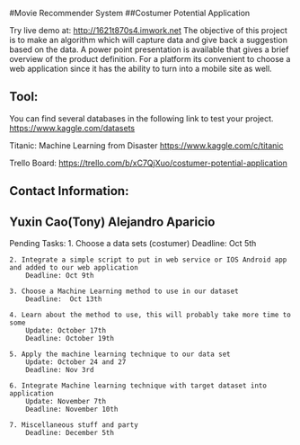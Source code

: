 #Movie Recommender System
##Costumer Potential Application

Try live demo at: http://1621t870s4.imwork.net
The objective of this project is to make an algorithm which will capture data and give back a suggestion based on the data.
A power point presentation is available that gives a brief overview of the product definition.
For a platform its convenient to choose a web application since it has the ability to turn into a mobile site as well.

Tool:
-------------------
You can find several databases in the following link to test your project.
https://www.kaggle.com/datasets

Titanic: Machine Learning from Disaster
https://www.kaggle.com/c/titanic

Trello Board:
https://trello.com/b/xC7QjXuo/costumer-potential-application

Contact Information:
-------------------
Yuxin Cao(Tony)
Alejandro Aparicio
-------------------

Pending Tasks:
	1. Choose a data sets (costumer)
		Deadline: Oct 5th 

	2. Integrate a simple script to put in web service or IOS Android app and added to our web application
		Deadline: Oct 9th 

	3. Choose a Machine Learning method to use in our dataset
		Deadline:  Oct 13th 

	4. Learn about the method to use, this will probably take more time to some
		Update: October 17th 
		Deadline: October 19th 

	5. Apply the machine learning technique to our data set
		Update: October 24 and 27
		Deadline: Nov 3rd 

	6. Integrate Machine learning technique with target dataset into application
		Update: November 7th 
		Deadline: November 10th 

	7. Miscellaneous stuff and party
		Deadline: December 5th

 



